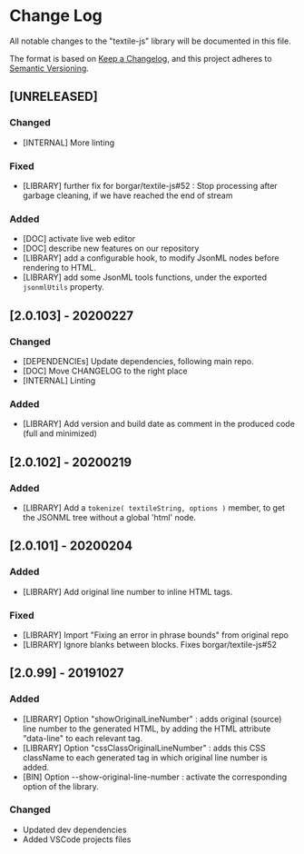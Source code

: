 # Change Log
All notable changes to the "textile-js" library will be documented in this file.

The format is based on [Keep a Changelog](https://keepachangelog.com/en/1.0.0/),
and this project adheres to [Semantic Versioning](https://semver.org/spec/v2.0.0.html).


## [UNRELEASED]
### Changed
- [INTERNAL] More linting

### Fixed
- [LIBRARY] further fix for borgar/textile-js#52 : Stop processing after garbage cleaning, if we have reached the end of stream

### Added
- [DOC] activate live web editor
- [DOC] describe new features on our repository
- [LIBRARY] add a configurable hook, to modify JsonML nodes before rendering to HTML.
- [LIBRARY] add some JsonML tools functions, under the exported `jsonmlUtils` property.


## [2.0.103] - 20200227
### Changed
- [DEPENDENCIEs] Update dependencies, following main repo.
- [DOC] Move CHANGELOG to the right place
- [INTERNAL] Linting

### Added
- [LIBRARY] Add version and build date as comment in the produced code (full and minimized)


## [2.0.102] - 20200219
### Added
- [LIBRARY] Add a `tokenize( textileString, options )` member, to get the JSONML tree without a global 'html' node.


## [2.0.101] - 20200204
### Added
- [LIBRARY] Add original line number to inline HTML tags.

### Fixed
- [LIBRARY] Import "Fixing an error in phrase bounds" from original repo
- [LIBRARY] Ignore blanks between blocks. Fixes borgar/textile-js#52


## [2.0.99] - 20191027
### Added
- [LIBRARY] Option "showOriginalLineNumber" : adds original (source) line number to the generated HTML, by adding the HTML attribute "data-line" to each relevant tag.
- [LIBRARY] Option "cssClassOriginalLineNumber" : adds this CSS className to each generated tag in which original line number is added.
- [BIN] Option --show-original-line-number : activate the corresponding option of the library.

### Changed
- Updated dev dependencies
- Added VSCode projects files